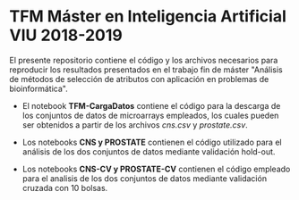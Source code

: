 # TFM Máster en Inteligencia Artificial VIU 2018-2019

El presente repositorio contiene el código y los archivos necesarios para reproducir los resultados presentados en el trabajo fin de máster "Análisis de métodos de selección de atributos con aplicación en problemas de bioinformática".

* El notebook **TFM-CargaDatos** contiene el código para la descarga de los conjuntos de datos de microarrays empleados, los cuales pueden ser obtenidos a partir de los archivos *cns.csv* y *prostate.csv*.

* Los notebooks **CNS y PROSTATE** contienen el código utilizado para el análisis de los dos conjuntos de datos mediante validación hold-out.

* Los notebooks **CNS-CV y PROSTATE-CV** contienen el código empleado para el analisis de los dos conjuntos de datos mediante validación cruzada con 10 bolsas.



